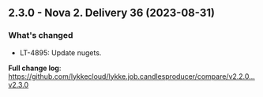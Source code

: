## 2.3.0 - Nova 2. Delivery 36 (2023-08-31)
### What's changed
* LT-4895: Update nugets.


**Full change log**: https://github.com/lykkecloud/lykke.job.candlesproducer/compare/v2.2.0...v2.3.0
